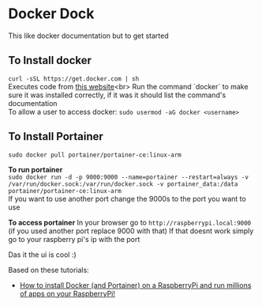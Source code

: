 # Docker Dock
This like docker documentation but to get started

## To Install docker
`curl -sSL https://get.docker.com | sh`<br>
Executes code from [this website]("https://get.docker.com")<br>
Run the command `docker` to make sure it was installed correctly, if it was it should list the command's documentation<br>
To allow a user to access docker: `sudo usermod -aG docker <username>`<br>

## To Install Portainer
`sudo docker pull portainer/portainer-ce:linux-arm`<br>

**To run portainer**<br>
`sudo docker run -d -p 9000:9000 --name=portainer --restart=always -v /var/run/docker.sock:/var/run/docker.sock -v portainer_data:/data portainer/portainer-ce:linux-arm`<br>
If you want to use another port change the 9000s to the port you want to use<br>

**To access portainer**
In your browser go to `http://raspberrypi.local:9000` (if you used another port replace 9000 with that)
If that doesnt work simply go to your raspberry pi's ip with the port

Das it the ui is cool :)

Based on these tutorials:
* [How to install Docker (and Portainer) on a RaspberryPi and run millions of apps on your RaspberryPi!](https://youtu.be/O7G3oatg5DA)
